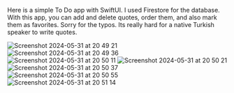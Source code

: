 Here is a simple To Do app with SwiftUI. I used Firestore for the database. With this app, you can add and delete quotes, order them, and also mark them as favorites.
Sorry for the typos. Its really hard for a native Turkish speaker to write quotes.

![Screenshot 2024-05-31 at 20 49 21](https://github.com/ErenUnal24/QuotesApp/assets/92259243/d0a357c1-47f8-4f71-aeea-b0b20f1cee15)
![Screenshot 2024-05-31 at 20 49 36](https://github.com/ErenUnal24/QuotesApp/assets/92259243/22a56759-5400-466c-96d4-2a859d776c3b)
![Screenshot 2024-05-31 at 20 50 11](https://github.com/ErenUnal24/QuotesApp/assets/92259243/5ad60612-6c61-454b-af1d-d844d5bfa7d1)
![Screenshot 2024-05-31 at 20 50 21](https://github.com/ErenUnal24/QuotesApp/assets/92259243/c7882327-cbe1-45c4-9f85-779acc971036)
![Screenshot 2024-05-31 at 20 50 37](https://github.com/ErenUnal24/QuotesApp/assets/92259243/6c22c080-8b95-43c4-b3d7-f19f27f90d66)
![Screenshot 2024-05-31 at 20 50 55](https://github.com/ErenUnal24/QuotesApp/assets/92259243/75cabe1e-572a-4e23-9541-fcc47ecfee1d)
![Screenshot 2024-05-31 at 20 51 14](https://github.com/ErenUnal24/QuotesApp/assets/92259243/32426972-b13c-4521-9338-d5dd896198dc)
